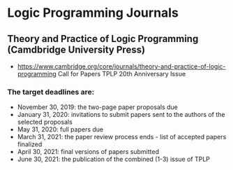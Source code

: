 # Logic Programming Journals

## Theory and Practice of Logic Programming (Camdbridge University Press)
  - https://www.cambridge.org/core/journals/theory-and-practice-of-logic-programming
    Call for Papers TPLP 20th Anniversary Issue
### The target deadlines are:
- November 30, 2019: the two-page paper proposals due
- January 31, 2020: invitations to submit papers sent to the authors of the selected proposals
- May 31, 2020: full papers due
- March 31, 2021: the paper review process ends - list of accepted papers finalized
- April 30, 2021: final versions of papers submitted
- June 30, 2021: the publication of the combined (1-3) issue of TPLP
